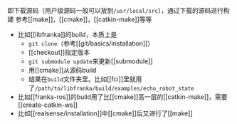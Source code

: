 即下载源码（用户级源码一般可以放到`/usr/local/src`），通过下载的源码进行构建
参考[[make]]，[[cmake]]，[[catkin-make]]等等
- 比如[[libfranka]]的build，本质上是
  - `git clone`（参考[[git/basics/installation]]）
  - [[checkout]]指定版本
  - `git submodule update`来更新[[submodule]]
  - 用[[cmake]]从源码build
  - 结果在`build`文件夹里。比如[[fci]]里就用了`/path/to/libfranka/build/examples/echo_robot_state`
- 比如[[franka-ros]]的build用了比[[cmake]]高一层的[[catkin-make]]，需要[[create-catkin-ws]]
- 比如[[realsense/installation]]中[[cmake]]后又进行了[[make]]